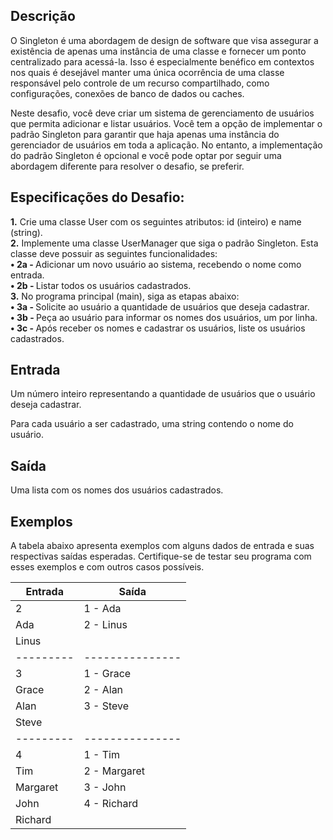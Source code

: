 ## Descrição

O Singleton é uma abordagem de design de software que visa assegurar a existência de apenas uma instância de uma classe e fornecer um ponto centralizado para acessá-la. Isso é especialmente benéfico em contextos nos quais é desejável manter uma única ocorrência de uma classe responsável pelo controle de um recurso compartilhado, como configurações, conexões de banco de dados ou caches.

Neste desafio, você deve criar um sistema de gerenciamento de usuários que permita adicionar e listar usuários. Você tem a opção de implementar o padrão Singleton para garantir que haja apenas uma instância do gerenciador de usuários em toda a aplicação. No entanto, a implementação do padrão Singleton é opcional e você pode optar por seguir uma abordagem diferente para resolver o desafio, se preferir.

## Especificações do Desafio:
<b>1.</b> Crie uma classe User com os seguintes atributos: id (inteiro) e name (string).<br>
<b>2.</b> Implemente uma classe UserManager que siga o padrão Singleton. Esta classe deve possuir as seguintes funcionalidades:<br>
<b>• 2a - </b>Adicionar um novo usuário ao sistema, recebendo o nome como entrada.<br>
<b>• 2b - </b>Listar todos os usuários cadastrados.<br>
<b>3.</b> No programa principal (main), siga as etapas abaixo:<br>
<b>• 3a - </b>Solicite ao usuário a quantidade de usuários que deseja cadastrar.<br>
<b>• 3b - </b>Peça ao usuário para informar os nomes dos usuários, um por linha.<br>
<b>• 3c - </b>Após receber os nomes e cadastrar os usuários, liste os usuários cadastrados.<br>

## Entrada
Um número inteiro representando a quantidade de usuários que o usuário deseja cadastrar.

Para cada usuário a ser cadastrado, uma string contendo o nome do usuário.

## Saída
Uma lista com os nomes dos usuários cadastrados.

## Exemplos
A tabela abaixo apresenta exemplos com alguns dados de entrada e suas respectivas saídas esperadas. Certifique-se de testar seu programa com esses exemplos e com outros casos possíveis.

| Entrada   | Saída           |
|-----------|-----------------|
| 2         | 1 - Ada         |
| Ada       | 2 - Linus       |
| Linus     |                 |
| --------- | --------------- |
| 3         | 1 - Grace       |
| Grace     | 2 - Alan        |
| Alan      | 3 - Steve       |
| Steve     |                 |
| --------- | --------------- |
| 4         | 1 - Tim         |
| Tim       | 2 - Margaret    |
| Margaret  | 3 - John        |
| John      | 4 - Richard     |
| Richard   |                 |